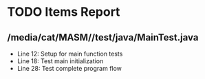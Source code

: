 # TODO Items Report

## /media/cat/MASM//test/java/MainTest.java

- Line 12: Setup for main function tests
- Line 18: Test main initialization
- Line 28: Test complete program flow


